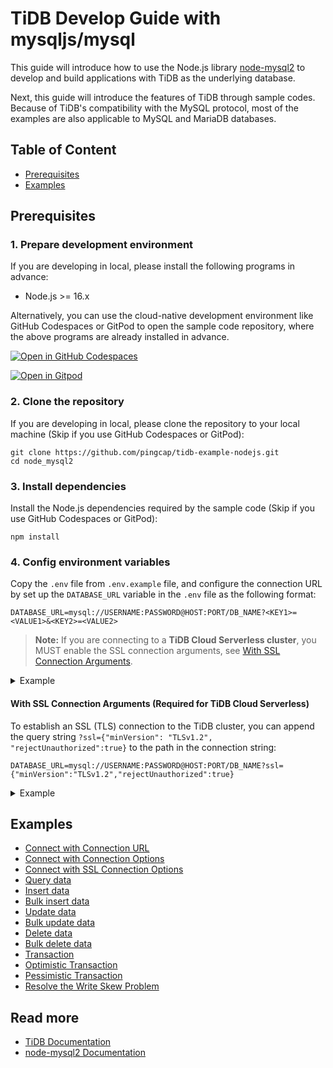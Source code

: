 # TiDB Develop Guide with mysqljs/mysql

This guide will introduce how to use the Node.js library [node-mysql2](https://github.com/sidorares/node-mysql2) to develop and build applications with TiDB as the underlying database.

Next, this guide will introduce the features of TiDB through sample codes. Because of TiDB's compatibility with the MySQL protocol, most of the examples are also applicable to MySQL and MariaDB databases.

## Table of Content

- [Prerequisites](#prerequisites)
- [Examples](#examples)

## Prerequisites

### 1. Prepare development environment

If you are developing in local, please install the following programs in advance:

- Node.js >= 16.x

Alternatively, you can use the cloud-native development environment like GitHub Codespaces or GitPod to open the sample code repository, where the above programs are already installed in advance.

[![Open in GitHub Codespaces](https://github.com/codespaces/badge.svg)](https://codespaces.new/pingcap-inc/tidb-example-nodejs)

[![Open in Gitpod](https://gitpod.io/button/open-in-gitpod.svg)](https://gitpod.io/#https://github.com/pingcap-inc/tidb-example-nodejs)

### 2. Clone the repository

If you are developing in local, please clone the repository to your local machine (Skip if you use GitHub Codespaces or GitPod):

```shell
git clone https://github.com/pingcap/tidb-example-nodejs.git
cd node_mysql2
```

### 3. Install dependencies

Install the Node.js dependencies required by the sample code (Skip if you use GitHub Codespaces or GitPod):

```shell
npm install
```

### 4. Config environment variables

Copy the `.env` file from `.env.example` file, and configure the connection URL by set up the `DATABASE_URL` variable in the `.env` file as the following format:

```dotenv
DATABASE_URL=mysql://USERNAME:PASSWORD@HOST:PORT/DB_NAME?<KEY1>=<VALUE1>&<KEY2>=<VALUE2>
```

> **Note:**
> If you are connecting to a **TiDB Cloud Serverless cluster**, you MUST enable the SSL connection arguments, see [With SSL Connection Arguments](#with-ssl-connection-arguments-required-for-tidb-cloud-serverless).

<details>

<summary>Example</summary>

Here is an example of connecting to a local TiDB Playground cluster:

```dotenv
DATABASE_URL=mysql://root:password@127.0.0.1:4000/test
```

</details>

#### With SSL Connection Arguments (Required for TiDB Cloud Serverless)

To establish an SSL (TLS) connection to the TiDB cluster, you can append the query string `?ssl={"minVersion": "TLSv1.2", "rejectUnauthorized":true}` to the path in the connection string:

```dotenv
DATABASE_URL=mysql://USERNAME:PASSWORD@HOST:PORT/DB_NAME?ssl={"minVersion":"TLSv1.2","rejectUnauthorized":true}
```

<details>

<summary>Example</summary>

Here is an example of connecting to a TiDB Cloud Serverless cluster:

```dotenv
DATABASE_URL=mysql://xxxxx.root:password@gateway01.us-west-2.prod.aws.tidbcloud.com:4000/test?ssl={"minVersion":"TLSv1.2","rejectUnauthorized":true}
```

</details>

## Examples

- [Connect with Connection URL](./src/connect-with-url/README.md)
- [Connect with Connection Options](./src/connect-with-options/README.md)
- [Connect with SSL Connection Options](./src/connect-with-ssl-options/README.md)
- [Query data](./src/query-data/README.md)
- [Insert data](./src/insert-data/README.md)
- [Bulk insert data](./src/bulk-insert-data/README.md)
- [Update data](./src/update-data/README.md)
- [Bulk update data](./src/bulk-update-data/README.md)
- [Delete data](./src/delete-data/README.md)
- [Bulk delete data](./src/bulk-delete-data/README.md)
- [Transaction](./src/transaction/README.md)
- [Optimistic Transaction](./src/transaction-optimistic/README.md)
- [Pessimistic Transaction](./src/transaction-pessimistic/README.md)
- [Resolve the Write Skew Problem](./src/transaction-write-skew/README.md)

## Read more

- [TiDB Documentation](https://docs.pingcap.com/tidb/stable)
- [node-mysql2 Documentation](https://github.com/sidorares/node-mysql2)
